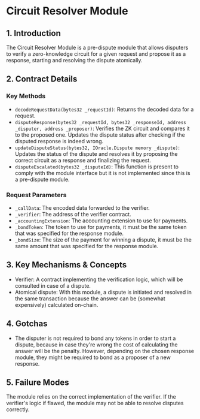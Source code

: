 # Circuit Resolver Module

## 1. Introduction

The Circuit Resolver Module is a pre-dispute module that allows disputers to verify a zero-knowledge circuit for a given request and propose it as a response, starting and resolving the dispute atomically.

## 2. Contract Details

### Key Methods

- `decodeRequestData(bytes32 _requestId)`: Returns the decoded data for a request.
- `disputeResponse(bytes32 _requestId, bytes32 _responseId, address _disputer, address _proposer)`: Verifies the ZK circuit and compares it to the proposed one. Updates the dispute status after checking if the disputed response is indeed wrong.
- `updateDisputeStatus(bytes32, IOracle.Dispute memory _dispute)`: Updates the status of the dispute and resolves it by proposing the correct circuit as a response and finalizing the request.
- `disputeEscalated(bytes32 _disputeId)`: This function is present to comply with the module interface but it is not implemented since this is a pre-dispute module.

### Request Parameters

- `_callData`: The encoded data forwarded to the verifier.
- `_verifier`: The address of the verifier contract.
- `_accountingExtension`: The accounting extension to use for payments.
- `_bondToken`: The token to use for payments, it must be the same token that was specified for the response module.
- `_bondSize`: The size of the payment for winning a dispute, it must be the same amount that was specified for the response module.

## 3. Key Mechanisms & Concepts

- Verifier: A contract implementing the verification logic, which will be consulted in case of a dispute.
- Atomical dispute: With this module, a dispute is initiated and resolved in the same transaction because the answer can be (somewhat expensively) calculated on-chain.

## 4. Gotchas

- The disputer is not required to bond any tokens in order to start a dispute, because in case they're wrong the cost of calculating the answer will be the penalty. However, depending on the chosen response module, they might be required to bond as a proposer of a new response.

## 5. Failure Modes

The module relies on the correct implementation of the verifier. If the verifier's logic if flawed, the module may not be able to resolve disputes correctly.
